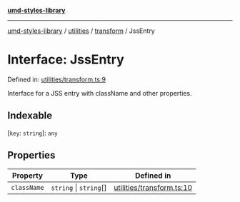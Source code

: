 [**umd-styles-library**](../../../../README.md)

***

[umd-styles-library](../../../../modules.md) / [utilities](../../../README.md) / [transform](../README.md) / JssEntry

# Interface: JssEntry

Defined in: [utilities/transform.ts:9](https://github.com/UMD-Digital/design-system/blob/ada30a44686a89a90941bbd44a6f156101fc9b44/packages/styles/source/utilities/transform.ts#L9)

Interface for a JSS entry with className and other properties.

## Indexable

\[`key`: `string`\]: `any`

## Properties

| Property | Type | Defined in |
| ------ | ------ | ------ |
| <a id="classname"></a> `className` | `string` \| `string`[] | [utilities/transform.ts:10](https://github.com/UMD-Digital/design-system/blob/ada30a44686a89a90941bbd44a6f156101fc9b44/packages/styles/source/utilities/transform.ts#L10) |
